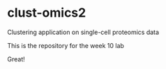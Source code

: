 # clust-omics2
Clustering application on single-cell proteomics data

This is the repository for the week 10 lab

Great!
